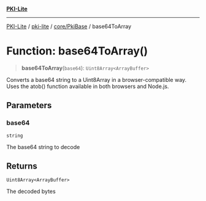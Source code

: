 [**PKI-Lite**](../../../../README.md)

---

[PKI-Lite](../../../../README.md) / [pki-lite](../../../README.md) / [core/PkiBase](../README.md) / base64ToArray

# Function: base64ToArray()

> **base64ToArray**(`base64`): `Uint8Array<ArrayBuffer>`

Converts a base64 string to a Uint8Array<ArrayBuffer> in a browser-compatible way.
Uses the atob() function available in both browsers and Node.js.

## Parameters

### base64

`string`

The base64 string to decode

## Returns

`Uint8Array<ArrayBuffer>`

The decoded bytes
